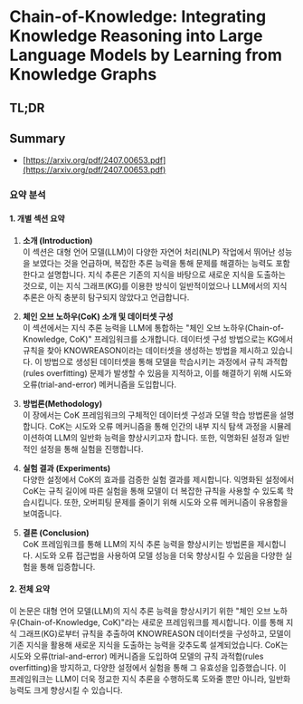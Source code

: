 # Chain-of-Knowledge: Integrating Knowledge Reasoning into Large Language Models by Learning from Knowledge Graphs
## TL;DR
## Summary
- [https://arxiv.org/pdf/2407.00653.pdf](https://arxiv.org/pdf/2407.00653.pdf)

### 요약 분석

#### 1. 개별 섹션 요약
1. **소개 (Introduction)**  
   이 섹션은 대형 언어 모델(LLM)이 다양한 자연어 처리(NLP) 작업에서 뛰어난 성능을 보였다는 것을 언급하며, 복잡한 추론 능력을 통해 문제를 해결하는 능력도 포함한다고 설명합니다. 지식 추론은 기존의 지식을 바탕으로 새로운 지식을 도출하는 것으로, 이는 지식 그래프(KG)를 이용한 방식이 일반적이었으나 LLM에서의 지식 추론은 아직 충분히 탐구되지 않았다고 언급합니다.

2. **체인 오브 노하우(CoK) 소개 및 데이터셋 구성**  
   이 섹션에서는 지식 추론 능력을 LLM에 통합하는 "체인 오브 노하우(Chain-of-Knowledge, CoK)" 프레임워크를 소개합니다. 데이터셋 구성 방법으로는 KG에서 규칙을 찾아 KNOWREASON이라는 데이터셋을 생성하는 방법을 제시하고 있습니다. 이 방법으로 생성된 데이터셋을 통해 모델을 학습시키는 과정에서 규칙 과적합(rules overfitting) 문제가 발생할 수 있음을 지적하고, 이를 해결하기 위해 시도와 오류(trial-and-error) 메커니즘을 도입합니다.

3. **방법론(Methodology)**  
   이 장에서는 CoK 프레임워크의 구체적인 데이터셋 구성과 모델 학습 방법론을 설명합니다. CoK는 시도와 오류 메커니즘을 통해 인간의 내부 지식 탐색 과정을 시뮬레이션하여 LLM의 일반화 능력을 향상시키고자 합니다. 또한, 익명화된 설정과 일반적인 설정을 통해 실험을 진행합니다.

4. **실험 결과 (Experiments)**  
   다양한 설정에서 CoK의 효과를 검증한 실험 결과를 제시합니다. 익명화된 설정에서 CoK는 규칙 길이에 따른 실험을 통해 모델이 더 복잡한 규칙을 사용할 수 있도록 학습시킵니다. 또한, 오버피팅 문제를 줄이기 위해 시도와 오류 메커니즘이 유용함을 보여줍니다.

5. **결론 (Conclusion)**  
   CoK 프레임워크를 통해 LLM의 지식 추론 능력을 향상시키는 방법론을 제시합니다. 시도와 오류 접근법을 사용하여 모델 성능을 더욱 향상시킬 수 있음을 다양한 실험을 통해 입증합니다.

#### 2. 전체 요약
이 논문은 대형 언어 모델(LLM)의 지식 추론 능력을 향상시키기 위한 "체인 오브 노하우(Chain-of-Knowledge, CoK)"라는 새로운 프레임워크를 제시합니다. 이를 통해 지식 그래프(KG)로부터 규칙을 추출하여 KNOWREASON 데이터셋을 구성하고, 모델이 기존 지식을 활용해 새로운 지식을 도출하는 능력을 갖추도록 설계되었습니다. CoK는 시도와 오류(trial-and-error) 메커니즘을 도입하여 모델의 규칙 과적합(rules overfitting)을 방지하고, 다양한 설정에서 실험을 통해 그 유효성을 입증했습니다. 이 프레임워크는 LLM이 더욱 정교한 지식 추론을 수행하도록 도와줄 뿐만 아니라, 일반화 능력도 크게 향상시킬 수 있습니다.